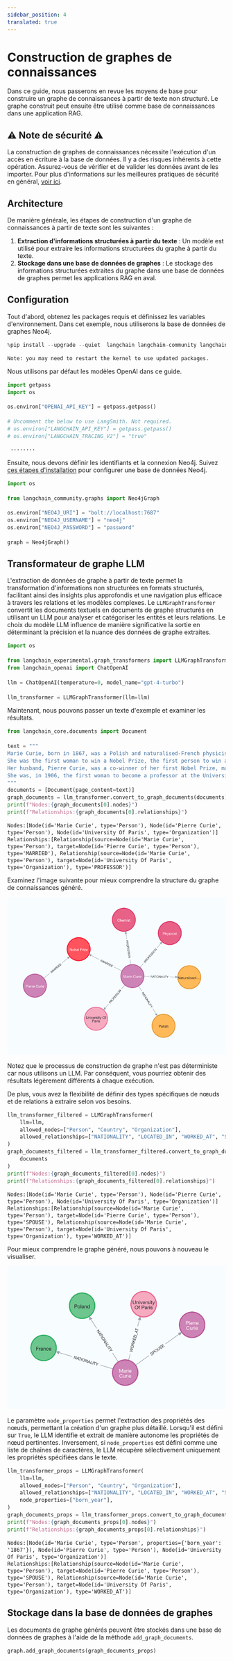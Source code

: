 ```yaml
---
sidebar_position: 4
translated: true
---
```


# Construction de graphes de connaissances

Dans ce guide, nous passerons en revue les moyens de base pour construire un graphe de connaissances à partir de texte non structuré. Le graphe construit peut ensuite être utilisé comme base de connaissances dans une application RAG.

## ⚠️ Note de sécurité ⚠️

La construction de graphes de connaissances nécessite l'exécution d'un accès en écriture à la base de données. Il y a des risques inhérents à cette opération. Assurez-vous de vérifier et de valider les données avant de les importer. Pour plus d'informations sur les meilleures pratiques de sécurité en général, [voir ici](/docs/security).

## Architecture

De manière générale, les étapes de construction d'un graphe de connaissances à partir de texte sont les suivantes :

1. **Extraction d'informations structurées à partir du texte** : Un modèle est utilisé pour extraire les informations structurées du graphe à partir du texte.
2. **Stockage dans une base de données de graphes** : Le stockage des informations structurées extraites du graphe dans une base de données de graphes permet les applications RAG en aval.

## Configuration

Tout d'abord, obtenez les packages requis et définissez les variables d'environnement.
Dans cet exemple, nous utiliserons la base de données de graphes Neo4j.

```python
%pip install --upgrade --quiet  langchain langchain-community langchain-openai langchain-experimental neo4j
```

```output
Note: you may need to restart the kernel to use updated packages.
```

Nous utilisons par défaut les modèles OpenAI dans ce guide.

```python
import getpass
import os

os.environ["OPENAI_API_KEY"] = getpass.getpass()

# Uncomment the below to use LangSmith. Not required.
# os.environ["LANGCHAIN_API_KEY"] = getpass.getpass()
# os.environ["LANGCHAIN_TRACING_V2"] = "true"
```

```output
 ········
```

Ensuite, nous devons définir les identifiants et la connexion Neo4j.
Suivez [ces étapes d'installation](https://neo4j.com/docs/operations-manual/current/installation/) pour configurer une base de données Neo4j.

```python
import os

from langchain_community.graphs import Neo4jGraph

os.environ["NEO4J_URI"] = "bolt://localhost:7687"
os.environ["NEO4J_USERNAME"] = "neo4j"
os.environ["NEO4J_PASSWORD"] = "password"

graph = Neo4jGraph()
```

## Transformateur de graphe LLM

L'extraction de données de graphe à partir de texte permet la transformation d'informations non structurées en formats structurés, facilitant ainsi des insights plus approfondis et une navigation plus efficace à travers les relations et les modèles complexes. Le `LLMGraphTransformer` convertit les documents textuels en documents de graphe structurés en utilisant un LLM pour analyser et catégoriser les entités et leurs relations. Le choix du modèle LLM influence de manière significative la sortie en déterminant la précision et la nuance des données de graphe extraites.

```python
import os

from langchain_experimental.graph_transformers import LLMGraphTransformer
from langchain_openai import ChatOpenAI

llm = ChatOpenAI(temperature=0, model_name="gpt-4-turbo")

llm_transformer = LLMGraphTransformer(llm=llm)
```

Maintenant, nous pouvons passer un texte d'exemple et examiner les résultats.

```python
from langchain_core.documents import Document

text = """
Marie Curie, born in 1867, was a Polish and naturalised-French physicist and chemist who conducted pioneering research on radioactivity.
She was the first woman to win a Nobel Prize, the first person to win a Nobel Prize twice, and the only person to win a Nobel Prize in two scientific fields.
Her husband, Pierre Curie, was a co-winner of her first Nobel Prize, making them the first-ever married couple to win the Nobel Prize and launching the Curie family legacy of five Nobel Prizes.
She was, in 1906, the first woman to become a professor at the University of Paris.
"""
documents = [Document(page_content=text)]
graph_documents = llm_transformer.convert_to_graph_documents(documents)
print(f"Nodes:{graph_documents[0].nodes}")
print(f"Relationships:{graph_documents[0].relationships}")
```

```output
Nodes:[Node(id='Marie Curie', type='Person'), Node(id='Pierre Curie', type='Person'), Node(id='University Of Paris', type='Organization')]
Relationships:[Relationship(source=Node(id='Marie Curie', type='Person'), target=Node(id='Pierre Curie', type='Person'), type='MARRIED'), Relationship(source=Node(id='Marie Curie', type='Person'), target=Node(id='University Of Paris', type='Organization'), type='PROFESSOR')]
```

Examinez l'image suivante pour mieux comprendre la structure du graphe de connaissances généré.

![graph_construction1.png](../../../../../../static/img/graph_construction1.png)

Notez que le processus de construction de graphe n'est pas déterministe car nous utilisons un LLM. Par conséquent, vous pourriez obtenir des résultats légèrement différents à chaque exécution.

De plus, vous avez la flexibilité de définir des types spécifiques de nœuds et de relations à extraire selon vos besoins.

```python
llm_transformer_filtered = LLMGraphTransformer(
    llm=llm,
    allowed_nodes=["Person", "Country", "Organization"],
    allowed_relationships=["NATIONALITY", "LOCATED_IN", "WORKED_AT", "SPOUSE"],
)
graph_documents_filtered = llm_transformer_filtered.convert_to_graph_documents(
    documents
)
print(f"Nodes:{graph_documents_filtered[0].nodes}")
print(f"Relationships:{graph_documents_filtered[0].relationships}")
```

```output
Nodes:[Node(id='Marie Curie', type='Person'), Node(id='Pierre Curie', type='Person'), Node(id='University Of Paris', type='Organization')]
Relationships:[Relationship(source=Node(id='Marie Curie', type='Person'), target=Node(id='Pierre Curie', type='Person'), type='SPOUSE'), Relationship(source=Node(id='Marie Curie', type='Person'), target=Node(id='University Of Paris', type='Organization'), type='WORKED_AT')]
```

Pour mieux comprendre le graphe généré, nous pouvons à nouveau le visualiser.

![graph_construction2.png](../../../../../../static/img/graph_construction2.png)

Le paramètre `node_properties` permet l'extraction des propriétés des nœuds, permettant la création d'un graphe plus détaillé.
Lorsqu'il est défini sur `True`, le LLM identifie et extrait de manière autonome les propriétés de nœud pertinentes.
Inversement, si `node_properties` est défini comme une liste de chaînes de caractères, le LLM récupère sélectivement uniquement les propriétés spécifiées dans le texte.

```python
llm_transformer_props = LLMGraphTransformer(
    llm=llm,
    allowed_nodes=["Person", "Country", "Organization"],
    allowed_relationships=["NATIONALITY", "LOCATED_IN", "WORKED_AT", "SPOUSE"],
    node_properties=["born_year"],
)
graph_documents_props = llm_transformer_props.convert_to_graph_documents(documents)
print(f"Nodes:{graph_documents_props[0].nodes}")
print(f"Relationships:{graph_documents_props[0].relationships}")
```

```output
Nodes:[Node(id='Marie Curie', type='Person', properties={'born_year': '1867'}), Node(id='Pierre Curie', type='Person'), Node(id='University Of Paris', type='Organization')]
Relationships:[Relationship(source=Node(id='Marie Curie', type='Person'), target=Node(id='Pierre Curie', type='Person'), type='SPOUSE'), Relationship(source=Node(id='Marie Curie', type='Person'), target=Node(id='University Of Paris', type='Organization'), type='WORKED_AT')]
```

## Stockage dans la base de données de graphes

Les documents de graphe générés peuvent être stockés dans une base de données de graphes à l'aide de la méthode `add_graph_documents`.

```python
graph.add_graph_documents(graph_documents_props)
```
